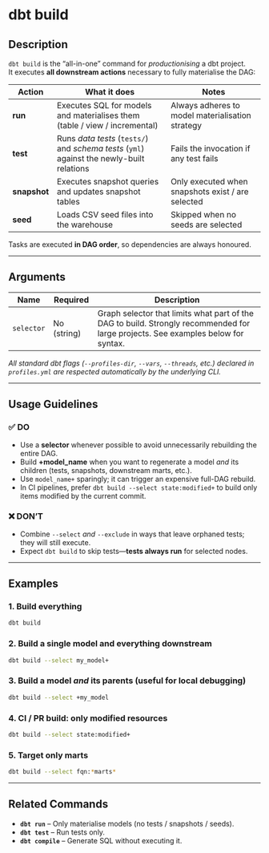 # dbt build

## Description  
`dbt build` is the “all-in-one” command for _productionising_ a dbt project.  
It executes **all downstream actions** necessary to fully materialise the DAG:

| Action | What it does | Notes |
|--------|--------------|-------|
| **run**      | Executes SQL for models and materialises them (table / view / incremental) | Always adheres to model materialisation strategy |
| **test**     | Runs _data tests_ (`tests/`) and _schema tests_ (`yml`) against the newly-built relations | Fails the invocation if any test fails |
| **snapshot** | Executes snapshot queries and updates snapshot tables | Only executed when snapshots exist / are selected |
| **seed**     | Loads CSV seed files into the warehouse | Skipped when no seeds are selected |

Tasks are executed **in DAG order**, so dependencies are always honoured.

---

## Arguments  

| Name | Required | Description |
|------|----------|-------------|
| `selector` | No (string) | Graph selector that limits what part of the DAG to build. Strongly recommended for large projects. See examples below for syntax. |

_All standard dbt flags (`--profiles-dir`, `--vars`, `--threads`, etc.) declared in `profiles.yml` are respected automatically by the underlying CLI._

---

## Usage Guidelines  

### ✅ DO
* Use a **selector** whenever possible to avoid unnecessarily rebuilding the entire DAG.
* Build **+model_name** when you want to regenerate a model _and_ its children (tests, snapshots, downstream marts, etc.).
* Use `model_name+` sparingly; it can trigger an expensive full-DAG rebuild.
* In CI pipelines, prefer `dbt build --select state:modified+` to build only items modified by the current commit.

### ❌ DON’T
* Combine `--select` _and_ `--exclude` in ways that leave orphaned tests; they will still execute.
* Expect `dbt build` to skip tests—**tests always run** for selected nodes.

---

## Examples  

### 1. Build everything
```bash
dbt build
```

### 2. Build a single model and everything downstream
```bash
dbt build --select my_model+
```

### 3. Build a model _and_ its parents (useful for local debugging)
```bash
dbt build --select +my_model
```

### 4. CI / PR build: only modified resources
```bash
dbt build --select state:modified+
```

### 5. Target only marts
```bash
dbt build --select fqn:*marts*
```

---

## Related Commands  
* **`dbt run`** – Only materialise models (no tests / snapshots / seeds).  
* **`dbt test`** – Run tests only.  
* **`dbt compile`** – Generate SQL without executing it.
